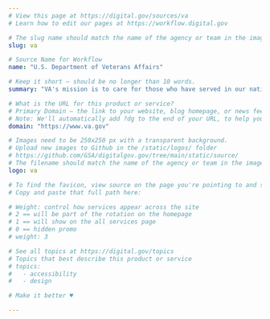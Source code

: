 ```yaml
---
# View this page at https://digital.gov/sources/va
# Learn how to edit our pages at https://workflow.digital.gov

# The slug name should match the name of the agency or team in the image (e.g., gsa-logo.png or 18f-logo.png)
slug: va

# Source Name for Workflow
name: "U.S. Department of Veterans Affairs"

# Keep it short — should be no longer than 10 words.
summary: "VA's mission is to care for those who have served in our nation’s military and for their families, caregivers, and survivors."

# What is the URL for this product or service?
# Primary Domain — the link to your website, blog homepage, or news feed. (e.g., https://18f.gsa.gov/)
# Note: We'll automatically add ?dg to the end of your URL, to help you track links back to your site.
domain: "https://www.va.gov"

# Images need to be 250x250 px with a transparent background.
# Upload new images to Github in the /static/logos/ folder
# https://github.com/GSA/digitalgov.gov/tree/main/static/source/
# The filename should match the name of the agency or team in the image (e.g., gsa-logo.png or 18f-logo.png)
logo: va

# To find the favicon, view source on the page you're pointing to and search for "favicon" or "icon". The path to the icon should be near the top.
# Copy and paste that full path here: 

# Weight: control how services appear across the site
# 2 == will be part of the rotation on the homepage
# 1 == will show on the all services page
# 0 == hidden promo
# weight: 3

# See all topics at https://digital.gov/topics
# Topics that best describe this product or service
# topics:
#   - accessibility
#   - design

# Make it better ♥

---
```

